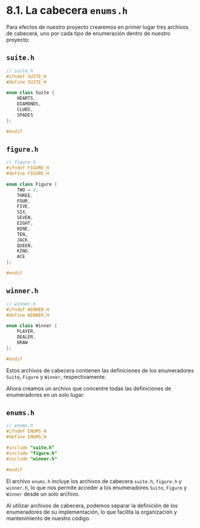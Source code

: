 # 8.1. La cabecera `enums.h`

Para efectos de nuestro proyecto crearemos en primer lugar tres archivos de cabecerá, uno por cada tipo de enumeración
dentro de nuestro proyecto:

## `suite.h`

```c++
// suite.h
#ifndef SUITE_H
#define SUITE_H

enum class Suite {
    HEARTS,
    DIAMONDS,
    CLUBS,
    SPADES
};

#endif
```

## `figure.h`

```c++
// figure.h
#ifndef FIGURE_H
#define FIGURE_H

enum class Figure {
    TWO = 2,
    THREE,
    FOUR,
    FIVE,
    SIX,
    SEVEN,
    EIGHT,
    NINE,
    TEN,
    JACK,
    QUEEN,
    KING,
    ACE
};

#endif
```

## `winner.h`

```c++
// winner.h
#ifndef WINNER_H
#define WINNER_H

enum class Winner {
    PLAYER,
    DEALER,
    DRAW
};

#endif
```

Estos archivos de cabecera contienen las definiciones de los enumeradores `Suite`, `Figure` y `Winner`,
respectivamente.

Ahora creamos un archivo que concentre todas las definiciones de enumeradores en un solo lugar:

## `enums.h`

```c++
// enums.h
#ifndef ENUMS_H
#define ENUMS_H

#include "suite.h"
#include "figure.h"
#include "winner.h"

#endif
```

El archivo `enums.h` incluye los archivos de cabecera `suite.h`, `figure.h` y `winner.h`, lo que nos permite
acceder a los enumeradores `Suite`, `Figure` y `Winner` desde un solo archivo.

Al utilizar archivos de cabecera, podemos separar la definición de los enumeradores de su implementación, lo que
facilita la organización y mantenimiento de nuestro código.